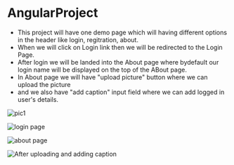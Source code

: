 # AngularProject
* This project will have one demo page which will having different options in the header like login, regitration, about.
*  When we will click on Login link then we will be redirected to the Login Page.
*  After login we will be landed into the About page where bydefault our login name will be displayed on the top of the ABout page.
*  In About page we will have "upload picture" button where we can upload the picture
*  and we also have "add caption" input field where we can add logged in user's details.

![pic1](https://github.com/SivalankaLaxmi/AngularProject/assets/66054012/42483bb9-1338-47f7-b060-45a43f56d8ba)

![login page](https://github.com/SivalankaLaxmi/AngularProject/assets/66054012/ea84244b-542e-4eb1-971d-502aeea643f0)

![about page](https://github.com/SivalankaLaxmi/AngularProject/assets/66054012/2aec9407-cad8-4bab-80a2-94107ea5f58b)

![After uploading and adding caption](https://github.com/SivalankaLaxmi/AngularProject/assets/66054012/649a5b7e-a960-4a93-84f9-dbf42393274c)



